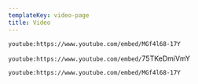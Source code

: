 ```yaml
---
templateKey: video-page
title: Video
---
```

`youtube:https://www.youtube.com/embed/MGf4l68-17Y`

`youtube:https://www.youtube.com/embed/`75TKeDmiVmY

`youtube:https://www.youtube.com/embed/MGf4l68-17Y`
